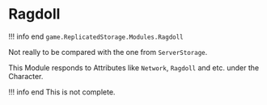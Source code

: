 # Ragdoll
!!! info end
    ``game.ReplicatedStorage.Modules.Ragdoll``

Not really to be compared with the one from ``ServerStorage``.

This Module responds to Attributes like ``Network``, ``Ragdoll`` and etc. under the Character.

!!! info end
    This is not complete.